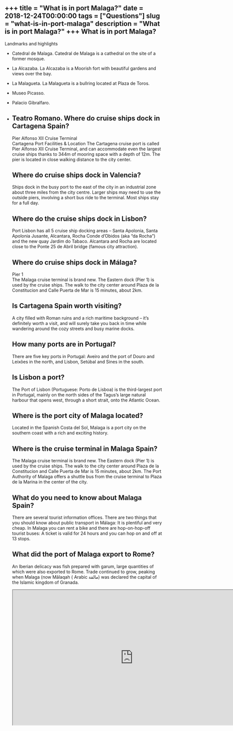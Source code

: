 +++
title = "What is in port Malaga?"
date = 2018-12-24T00:00:00
tags = ["Questions"]
slug = "what-is-in-port-malaga"
description = "What is in port Malaga?"
+++
What is in port Malaga?
-----------------------

Landmarks and highlights

- Catedral de Malaga. Catedral de Malaga is a cathedral on the site of a former mosque.
- La Alcazaba. La Alcazaba is a Moorish fort with beautiful gardens and views over the bay.
- La Malagueta. La Malagueta is a bullring located at Plaza de Toros.
- Museo Picasso.
- Palacio Gibralfaro.
- Teatro Romano. Where do cruise ships dock in Cartagena Spain?
    ----------------------------------------------
    
    Pier Alfonso XII Cruise Terminal  
    Cartagena Port Facilities &amp; Location The Cartagena cruise port is called Pier Alfonso XII Cruise Terminal, and can accommodate even the largest cruise ships thanks to 344m of mooring space with a depth of 12m. The pier is located in close walking distance to the city center.
    
    Where do cruise ships dock in Valencia?
    ---------------------------------------
    
    Ships dock in the busy port to the east of the city in an industrial zone about three miles from the city centre. Larger ships may need to use the outside piers, involving a short bus ride to the terminal. Most ships stay for a full day.
    
    Where do the cruise ships dock in Lisbon?
    -----------------------------------------
    
    Port Lisbon has all 5 cruise ship docking areas – Santa Apolonia, Santa Apolonia Jusante, Alcantara, Rocha Conde d’Obidos (aka “da Rocha”) and the new quay Jardim do Tabaco. Alcantara and Rocha are located close to the Ponte 25 de Abril bridge (famous city attraction).
    
    Where do cruise ships dock in Málaga?
    -------------------------------------
    
    Pier 1  
    The Malaga cruise terminal is brand new. The Eastern dock (Pier 1) is used by the cruise ships. The walk to the city center around Plaza de la Constitucion and Calle Puerta de Mar is 15 minutes, about 2km.
    
    Is Cartagena Spain worth visiting?
    ----------------------------------
    
    A city filled with Roman ruins and a rich maritime background – it’s definitely worth a visit, and will surely take you back in time while wandering around the cozy streets and busy marine docks.
    
    How many ports are in Portugal?
    -------------------------------
    
    There are five key ports in Portugal: Aveiro and the port of Douro and Leixões in the north, and Lisbon, Setúbal and Sines in the south.
    
    Is Lisbon a port?
    -----------------
    
    The Port of Lisbon (Portuguese: Porto de Lisboa) is the third-largest port in Portugal, mainly on the north sides of the Tagus’s large natural harbour that opens west, through a short strait, onto the Atlantic Ocean.
    
    Where is the port city of Malaga located?
    -----------------------------------------
    
    Located in the Spanish Costa del Sol, Malaga is a port city on the southern coast with a rich and exciting history.
    
    Where is the cruise terminal in Malaga Spain?
    ---------------------------------------------
    
    The Malaga cruise terminal is brand new. The Eastern dock (Pier 1) is used by the cruise ships. The walk to the city center around Plaza de la Constitucion and Calle Puerta de Mar is 15 minutes, about 2km. The Port Authority of Malaga offers a shuttle bus from the cruise terminal to Plaza de la Marina in the center of the city.
    
    What do you need to know about Malaga Spain?
    --------------------------------------------
    
    There are several tourist information offices. There are two things that you should know about public transport in Málaga: It is plentiful and very cheap. In Malaga you can rent a bike and there are hop-on-hop-off tourist buses: A ticket is valid for 24 hours and you can hop on and off at 13 stops.
    
    What did the port of Malaga export to Rome?
    -------------------------------------------
    
    An Iberian delicacy was fish prepared with garum, large quantities of which were also exported to Rome. Trade continued to grow, peaking when Malaga (now Mālaqah ( Arabic مالقة) was declared the capital of the Islamic kingdom of Granada.
    
    <iframe allow="accelerometer; autoplay; clipboard-write; encrypted-media; gyroscope; picture-in-picture" allowfullscreen="" class="__youtube_prefs__  epyt-is-override  no-lazyload" data-no-lazy="1" data-origheight="433" data-origwidth="770" data-skipgform_ajax_framebjll="" height="433" id="_ytid_66154" loading="lazy" src="https://www.youtube.com/embed/3GotL4TkGRw?enablejsapi=1&autoplay=0&cc_load_policy=0&cc_lang_pref=&iv_load_policy=1&loop=0&modestbranding=0&rel=1&fs=1&playsinline=0&autohide=2&theme=dark&color=red&controls=1&" title="YouTube player" width="770"></iframe>